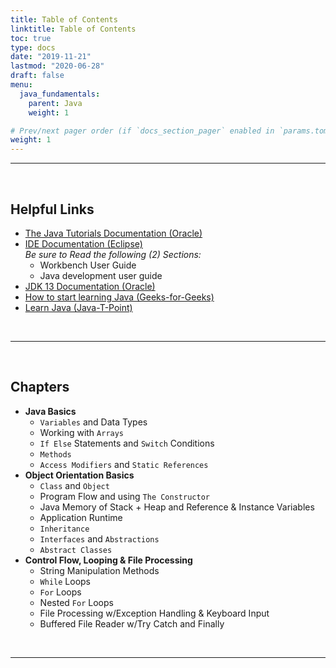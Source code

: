```yaml
---
title: Table of Contents
linktitle: Table of Contents
toc: true
type: docs
date: "2019-11-21"
lastmod: "2020-06-28"
draft: false
menu:
  java_fundamentals:
    parent: Java
    weight: 1

# Prev/next pager order (if `docs_section_pager` enabled in `params.toml`)
weight: 1
---
```


---
<br>

## Helpful Links

- [The Java Tutorials Documentation (Oracle)](https://docs.oracle.com/javase/tutorial/java/nutsandbolts/index.html)
- [IDE Documentation (Eclipse)](https://help.eclipse.org/2020-06/index.jsp)  
*Be sure to Read the following (2) Sections:*
  - Workbench User Guide
  - Java development user guide
- [JDK 13 Documentation (Oracle)](https://docs.oracle.com/en/java/javase/13/)
- [How to start learning Java (Geeks-for-Geeks)](https://www.geeksforgeeks.org/java-how-to-start-learning-java/)
- [Learn Java (Java-T-Point)](https://www.javatpoint.com/java-tutorial)

<br>

---
<br>

## Chapters

* **Java Basics**
  * `Variables` and Data Types
  * Working with `Arrays`
  * `If Else` Statements and `Switch` Conditions
  * `Methods`
  * `Access Modifiers` and `Static References`
* **Object Orientation Basics**
  * `Class` and `Object`
  * Program Flow and using `The Constructor`
  * Java Memory of Stack + Heap and Reference & Instance Variables
  * Application Runtime
  * `Inheritance`
  * `Interfaces` and `Abstractions`
  * `Abstract Classes`
* **Control Flow, Looping & File Processing**
  * String Manipulation Methods
  * `While` Loops
  * `For` Loops
  * Nested `For` Loops
  * File Processing w/Exception Handling & Keyboard Input
  * Buffered File Reader w/Try Catch and Finally

<br>

---